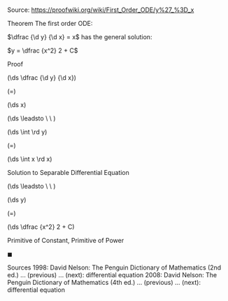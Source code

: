 # 

Source: https://proofwiki.org/wiki/First_Order_ODE/y%27_%3D_x

Theorem
The first order ODE:

$\dfrac {\d y} {\d x} = x$
has the general solution:

$y = \dfrac {x^2} 2 + C$


Proof













\(\ds \dfrac {\d y} {\d x}\)

\(=\)







\(\ds x\)














\(\ds \leadsto \ \ \)





\(\ds \int \rd y\)

\(=\)







\(\ds \int x \rd x\)





Solution to Separable Differential Equation








\(\ds \leadsto \ \ \)





\(\ds y\)

\(=\)







\(\ds \dfrac {x^2} 2 + C\)





Primitive of Constant, Primitive of Power



$\blacksquare$


Sources
1998: David Nelson: The Penguin Dictionary of Mathematics (2nd ed.) ... (previous) ... (next): differential equation
2008: David Nelson: The Penguin Dictionary of Mathematics (4th ed.) ... (previous) ... (next): differential equation




